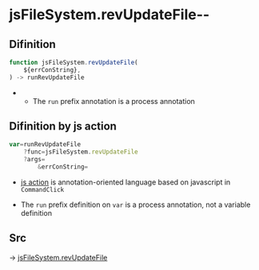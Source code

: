 # jsFileSystem.revUpdateFile--

## Difinition

```js.js
function jsFileSystem.revUpdateFile(
	${errConString},
) -> runRevUpdateFile
```

- - The `run` prefix annotation is a process annotation


## Difinition by js action

```js.js
var=runRevUpdateFile
	?func=jsFileSystem.revUpdateFile
	?args=
		&errConString=
```

- [js action](#) is annotation-oriented language based on javascript in `CommandClick`

- The `run` prefix definition on `var` is a process annotation, not a variable definition

## Src

-> [jsFileSystem.revUpdateFile](https://github.com/puutaro/CommandClick/blob/master/app/src/main/java/com/puutaro/commandclick/fragment_lib/terminal_fragment/js_interface/file/JsFileSystem.kt#L219)


